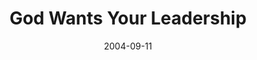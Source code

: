 ---
layout: music 
title: "God Wants Your Leadership"
series: "Life, The Universe and Everything"
date: 2004-09-11 
description: "Life, The Universe and Everything"
audio: "http://www.crossroads.net/audio/2004/2004_08_Life/LTUAE_05_09-11-04_Leadership.mp3"
audio-duration: "33:35"
src: "http://www.crossroads.net/players/media/mediumHz/DefaultVideoImage.jpg"
---